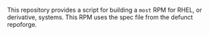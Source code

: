 This repository provides a script for building a `most` RPM for RHEL, or
derivative, systems. This RPM uses the spec file from the defunct repoforge.
